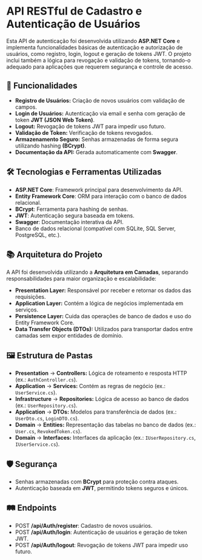 # API RESTful de Cadastro e Autenticação de Usuários  

Esta API de autenticação foi desenvolvida utilizando **ASP.NET Core** e implementa funcionalidades básicas de autenticação e autorização de usuários, como registro, login, logout e geração de tokens JWT. O projeto inclui também a lógica para revogação e validação de tokens, tornando-o adequado para aplicações que requerem segurança e controle de acesso.

## 🚀 Funcionalidades  
- **Registro de Usuários:** Criação de novos usuários com validação de campos.
- **Login de Usuários:** Autenticação via email e senha com geração de token **JWT (JSON Web Token)**.
- **Logout:** Revogação de tokens JWT para impedir uso futuro.
- **Validação de Token:** Verificação de tokens revogados.
- **Armazenamento Seguro:** Senhas armazenadas de forma segura utilizando hashing **(BCrypt)**.
- **Documentação da API:** Gerada automaticamente com **Swagger**.  

## 🛠️ Tecnologias e Ferramentas Utilizadas  
- **ASP.NET Core**: Framework principal para desenvolvimento da API.  
- **Entity Framework Core**: ORM para interação com o banco de dados relacional.  
- **BCrypt**: Ferramenta para hashing de senhas.  
- **JWT**: Autenticação segura baseada em tokens.  
- **Swagger**: Documentação interativa da API.
- Banco de dados relacional (compatível com SQLite, SQL Server, PostgreSQL, etc.).

## 📚 Arquitetura do Projeto  
A API foi desenvolvida utilizando a **Arquitetura em Camadas**, separando responsabilidades para maior organização e escalabilidade:  
- **Presentation Layer:** Responsável por receber e retornar os dados das requisições.  
- **Application Layer:** Contém a lógica de negócios implementada em serviços.  
- **Persistence Layer:** Cuida das operações de banco de dados e uso do Entity Framework Core.  
- **Data Transfer Objects (DTOs):** Utilizados para transportar dados entre camadas sem expor entidades de domínio.  

## 🖼️ Estrutura de Pastas 
- **Presentation** -> **Controllers:** Lógica de roteamento e resposta HTTP (ex.: `AuthController.cs`).
- **Application** -> **Services:** Contém as regras de negócio (ex.: `UserService.cs`).
- **Infrastructure** -> **Repositories:** Lógica de acesso ao banco de dados (ex.: `UserRepository.cs`).
- **Application** -> **DTOs:** Modelos para transferência de dados (ex.: `UserDto.cs`, `LoginDTO.cs`).
- **Domain** -> **Entities:** Representação das tabelas no banco de dados (ex.: `User.cs`, `RevokedToken.cs`).
- **Domain** -> **Interfaces:** Interfaces da aplicação (ex.: `IUserRepository.cs`, `IUserService.cs`).

## 🛡️ Segurança  
- Senhas armazenadas com **BCrypt** para proteção contra ataques.  
- Autenticação baseada em **JWT**, permitindo tokens seguros e únicos.

## 🛤️ Endpoints
- POST **/api/Auth/register**: Cadastro de novos usuários.
- POST **/api/Auth/login**: Autenticação de usuários e geração de token JWT.
- POST **/api/Auth/logout**: Revogação de tokens JWT para impedir uso futuro.
